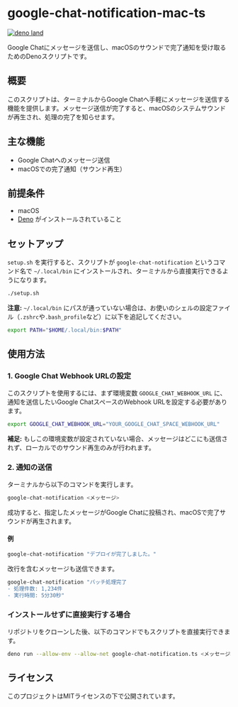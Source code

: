 # google-chat-notification-mac-ts

[![deno land](https://img.shields.io/badge/deno-^2.3.5-brightgreen?logo=deno)](https://deno.land)

Google Chatにメッセージを送信し、macOSのサウンドで完了通知を受け取るためのDenoスクリプトです。

## 概要

このスクリプトは、ターミナルからGoogle Chatへ手軽にメッセージを送信する機能を提供します。メッセージ送信が完了すると、macOSのシステムサウンドが再生され、処理の完了を知らせます。

## 主な機能

-   Google Chatへのメッセージ送信
-   macOSでの完了通知（サウンド再生）

## 前提条件

-   macOS
-   [Deno](https://deno.land) がインストールされていること

## セットアップ

`setup.sh` を実行すると、スクリプトが `google-chat-notification` というコマンド名で `~/.local/bin` にインストールされ、ターミナルから直接実行できるようになります。

```bash
./setup.sh
```

**注意:** `~/.local/bin` にパスが通っていない場合は、お使いのシェルの設定ファイル（`.zshrc`や`.bash_profile`など）に以下を追記してください。

```bash
export PATH="$HOME/.local/bin:$PATH"
```

## 使用方法

### 1. Google Chat Webhook URLの設定

このスクリプトを使用するには、まず環境変数 `GOOGLE_CHAT_WEBHOOK_URL` に、通知を送信したいGoogle ChatスペースのWebhook URLを設定する必要があります。

```bash
export GOOGLE_CHAT_WEBHOOK_URL="YOUR_GOOGLE_CHAT_SPACE_WEBHOOK_URL"
```

**補足:** もしこの環境変数が設定されていない場合、メッセージはどこにも送信されず、ローカルでのサウンド再生のみが行われます。

### 2. 通知の送信

ターミナルから以下のコマンドを実行します。

```bash
google-chat-notification <メッセージ>
```

成功すると、指定したメッセージがGoogle Chatに投稿され、macOSで完了サウンドが再生されます。

#### 例

```bash
google-chat-notification "デプロイが完了しました。"
```

改行を含むメッセージも送信できます。

```bash
google-chat-notification "バッチ処理完了
- 処理件数: 1,234件
- 実行時間: 5分30秒"
```

### インストールせずに直接実行する場合

リポジトリをクローンした後、以下のコマンドでもスクリプトを直接実行できます。

```bash
deno run --allow-env --allow-net google-chat-notification.ts <メッセージ>
```

## ライセンス

このプロジェクトはMITライセンスの下で公開されています。
